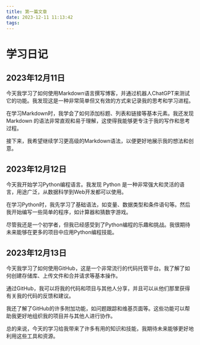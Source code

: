 ```yaml
---
title: 第一篇文章
date: 2023-12-11 11:13:42
tags:
---
```


# 学习日记

## 2023年12月11日

今天我学习了如何使用Markdown语言撰写博客，并通过机器人ChatGPT来测试它的功能。我发现这是一种非常简单但又有效的方式来记录我的思考和学习进程。

在学习Markdown时，我学会了如何添加标题、列表和链接等基本元素。我还发现 Markdown 的语法非常直观和易于理解，这使得我能够更专注于我的写作和思考过程。

接下来，我希望继续学习更高级的Markdown语法，以便更好地展示我的想法和创意。

## 2023年12月12日

今天我开始学习Python编程语言。我发现 Python 是一种非常强大和灵活的语言，用途广泛，从数据科学到Web开发都可以使用。

在学习Python时，我先学习了基础语法，如变量、数据类型和条件语句等。然后我开始编写一些简单的程序，如计算器和猜数字游戏。

尽管我还是一个初学者，但我已经感受到了Python编程的乐趣和挑战。我很期待未来能够在更多的项目中应用Python编程技能。

## 2023年12月13日

今天我学习了如何使用GitHub，这是一个非常流行的代码托管平台。我了解了如何创建存储库、上传文件和合并请求等基本操作。

通过GitHub，我可以将我的代码和项目与其他人分享，并且可以从他们那里获得有关我的代码的反馈和建议。

我还了解了GitHub的许多附加功能，如问题跟踪和维基页面等。这些功能可以帮助我更好地组织我的项目并与其他人进行协作。

总的来说，今天的学习给我带来了许多有用的知识和技能，我期待未来能够更好地利用这些工具和资源。
